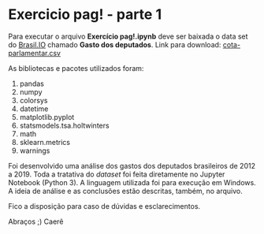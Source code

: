 # Exercicio pag! - parte 1

Para executar o arquivo **Exercício pag!.ipynb** deve ser baixada o data set do [Brasil.IO](https://brasil.io/datasets "Brasil.IO dataset") chamado **Gasto dos deputados**.
Link para download: [cota-parlamentar.csv](https://drive.google.com/drive/folders/1uAtafk7V-V7ppmizfObPLDh85sGeh47t)

As bibliotecas e pacotes utilizados foram:
1. pandas
2. numpy
3. colorsys
4. datetime
5. matplotlib.pyplot
6. statsmodels.tsa.holtwinters
7. math
8. sklearn.metrics
9. warnings

Foi desenvolvido uma análise dos gastos dos deputados brasileiros de 2012 a 2019. Toda a tratativa do *dataset* foi feita diretamente no Jupyter Notebook (Python 3). 
A linguagem utilizada foi para execução em Windows.
A ideia de análise e as conclusões estão descritas, também, no arquivo.

Fico a disposição para caso de dúvidas e esclarecimentos.

Abraços ;)
Caerê
